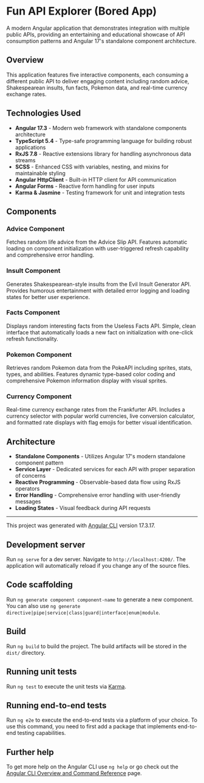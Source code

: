# Fun API Explorer (Bored App)

A modern Angular application that demonstrates integration with multiple public APIs, providing an entertaining and educational showcase of API consumption patterns and Angular 17's standalone component architecture.

## Overview

This application features five interactive components, each consuming a different public API to deliver engaging content including random advice, Shakespearean insults, fun facts, Pokemon data, and real-time currency exchange rates.

## Technologies Used

- **Angular 17.3** - Modern web framework with standalone components architecture
- **TypeScript 5.4** - Type-safe programming language for building robust applications
- **RxJS 7.8** - Reactive extensions library for handling asynchronous data streams
- **SCSS** - Enhanced CSS with variables, nesting, and mixins for maintainable styling
- **Angular HttpClient** - Built-in HTTP client for API communication
- **Angular Forms** - Reactive form handling for user inputs
- **Karma & Jasmine** - Testing framework for unit and integration tests

## Components

### Advice Component
Fetches random life advice from the Advice Slip API. Features automatic loading on component initialization with user-triggered refresh capability and comprehensive error handling.

### Insult Component
Generates Shakespearean-style insults from the Evil Insult Generator API. Provides humorous entertainment with detailed error logging and loading states for better user experience.

### Facts Component
Displays random interesting facts from the Useless Facts API. Simple, clean interface that automatically loads a new fact on initialization with one-click refresh functionality.

### Pokemon Component
Retrieves random Pokemon data from the PokeAPI including sprites, stats, types, and abilities. Features dynamic type-based color coding and comprehensive Pokemon information display with visual sprites.

### Currency Component
Real-time currency exchange rates from the Frankfurter API. Includes a currency selector with popular world currencies, live conversion calculator, and formatted rate displays with flag emojis for better visual identification.

## Architecture

- **Standalone Components** - Utilizes Angular 17's modern standalone component pattern
- **Service Layer** - Dedicated services for each API with proper separation of concerns
- **Reactive Programming** - Observable-based data flow using RxJS operators
- **Error Handling** - Comprehensive error handling with user-friendly messages
- **Loading States** - Visual feedback during API requests

---

This project was generated with [Angular CLI](https://github.com/angular/angular-cli) version 17.3.17.

## Development server

Run `ng serve` for a dev server. Navigate to `http://localhost:4200/`. The application will automatically reload if you change any of the source files.

## Code scaffolding

Run `ng generate component component-name` to generate a new component. You can also use `ng generate directive|pipe|service|class|guard|interface|enum|module`.

## Build

Run `ng build` to build the project. The build artifacts will be stored in the `dist/` directory.

## Running unit tests

Run `ng test` to execute the unit tests via [Karma](https://karma-runner.github.io).

## Running end-to-end tests

Run `ng e2e` to execute the end-to-end tests via a platform of your choice. To use this command, you need to first add a package that implements end-to-end testing capabilities.

## Further help

To get more help on the Angular CLI use `ng help` or go check out the [Angular CLI Overview and Command Reference](https://angular.io/cli) page.
